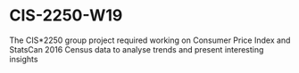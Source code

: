 # CIS-2250-W19
The CIS*2250 group project required working on Consumer Price Index and StatsCan 2016 Census data to analyse trends and present interesting insights
